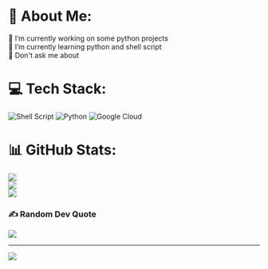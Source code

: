 
# 💫 About Me:
🔭 I’m currently working on some python projects <br>🌱 I’m currently learning python and shell script<br>💬 Don't ask me about

# 💻 Tech Stack:
![Shell Script](https://img.shields.io/badge/shell_script-%23121011.svg?style=for-the-badge&logo=gnu-bash&logoColor=white) ![Python](https://img.shields.io/badge/python-3670A0?style=for-the-badge&logo=python&logoColor=ffdd54) ![Google Cloud](https://img.shields.io/badge/Google%20Cloud-%234285F4.svg?style=for-the-badge&logo=google-cloud&logoColor=white)
# 📊 GitHub Stats:
![](https://github-readme-stats.vercel.app/api?username=pengu-x3&theme=dark&hide_border=false&include_all_commits=false&count_private=false)<br/>
![](https://github-readme-streak-stats.herokuapp.com/?user=pengu-x3&theme=dark&hide_border=false)<br/>
![](https://github-readme-stats.vercel.app/api/top-langs/?username=pengu-x3&theme=dark&hide_border=false&include_all_commits=false&count_private=false&layout=compact)

### ✍️ Random Dev Quote
![](https://quotes-github-readme.vercel.app/api?type=vetical&theme=dark)

---
[![](https://visitcount.itsvg.in/api?id=pengu-x3&icon=6&color=12)](https://visitcount.itsvg.in)
